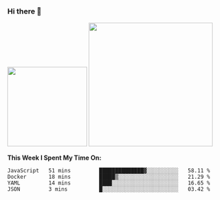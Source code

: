 ### Hi there 👋

<!--
**nestor22/nestor22** is a ✨ _special_ ✨ repository because its `README.md` (this file) appears on your GitHub profile.

Here are some ideas to get you started:

- 🔭 I’m currently working on ...
- 🌱 I’m currently learning ...
- 👯 I’m looking to collaborate on ...
- 🤔 I’m looking for help with ...
- 💬 Ask me about ...
- 📫 How to reach me: ...
- 😄 Pronouns: ...
- ⚡ Fun fact: ...
-->


<img height="180em" src="https://github-readme-stats.vercel.app/api?username=nestor22&show_icons=true&hide_border=true&&count_private=true&include_all_commits=true&theme=radical" />
<img height="280em" src="https://github-readme-stats.vercel.app/api/top-langs/?username=nestor22&layout=compact)](https://github.com/nestor22/github-readme-stats&theme=radical"  />



**This Week I Spent My Time On:**
<!--START_SECTION:waka-->
```text
JavaScript   51 mins         ██████████████▓░░░░░░░░░░   58.11 % 
Docker       18 mins         █████▒░░░░░░░░░░░░░░░░░░░   21.29 % 
YAML         14 mins         ████░░░░░░░░░░░░░░░░░░░░░   16.65 % 
JSON         3 mins          █░░░░░░░░░░░░░░░░░░░░░░░░   03.42 % 
```
<!--END_SECTION:waka-->


